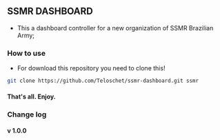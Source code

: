 ## SSMR DASHBOARD
- This a dashboard controller for a new organization of SSMR Brazilian Army;

### How to use
- For download this repository you need to clone this!

```bash
git clone https://github.com/Teloschet/ssmr-dashboard.git ssmr
```

#### That's all. Enjoy.

### Change log
#### v 1.0.0